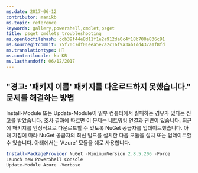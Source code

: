 ```yaml
---
ms.date: 2017-06-12
contributor: manikb
ms.topic: reference
keywords: gallery,powershell,cmdlet,psget
title: psget_cmdlets_troubleshooting
ms.openlocfilehash: ccb39f44e8d11f1e2a912da0c4f18b700e836c91
ms.sourcegitcommit: 75f70c7df01eea5e7a2c16f9a3ab1dd437a1f8fd
ms.translationtype: HT
ms.contentlocale: ko-KR
ms.lasthandoff: 06/12/2017
---
```

<a id="how-to-resolve-warning-package-your-package-name-failed-to-download-issue" class="xliff"></a>
## "경고: '패키지 이름' 패키지를 다운로드하지 못했습니다." 문제를 해결하는 방법




Install-Module 또는 Update-Module이 일부 컴퓨터에서 실패하는 경우가 있다는 신고를 받았습니다.
조사 결과에 따르면 이 문제는 네트워킹 연결과 관련이 있습니다.
최근에 패키지를 안정적으로 다운로드할 수 있도록 NuGet 공급자를 업데이트했습니다.
아래 지침에 따라 NuGet 공급자의 최신 빌드를 설치한 다음 모듈을 설치 또는 업데이트할 수 있습니다.
아래에서는 'Azure' 모듈을 예로 사용합니다.

```powershell
Install-PackageProvider NuGet -MinimumVersion 2.8.5.206 -Force
Launch new PowerShell Console
Update-Module Azure -Verbose
```

